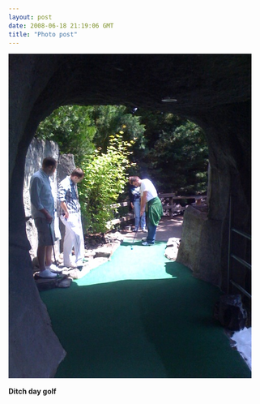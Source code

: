 ```yaml
---
layout: post
date: 2008-06-18 21:19:06 GMT
title: "Photo post"
---
```

![travisj](/images/d81432ead994f39aaa8614e8f101dbad8dddd0d95811dffd0bbbcdfb53acbd0d.jpg)

<b>Ditch day golf</b>